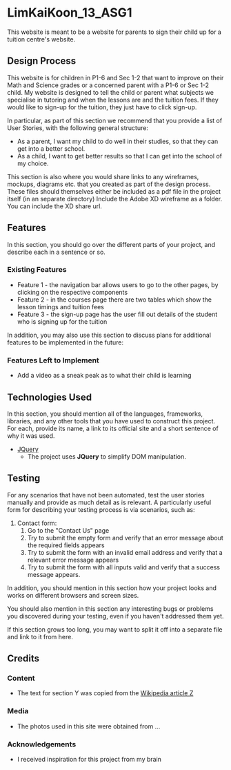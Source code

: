 # LimKaiKoon_13_ASG1

This website is meant to be a website for parents to sign their child up for a tuition centre's website.

 
## Design Process
 
This website is for children in P1-6 and Sec 1-2 that want to improve on their Math and Science grades or a concerned parent with a P1-6 or Sec 1-2 child. My website is designed to tell the child or parent what subjects we specialise in tutoring and when the lessons are and the tuition fees. If they would like to sign-up for the tuition, they just have to click sign-up.


In particular, as part of this section we recommend that you provide a list of User Stories, with the following general structure:
- As a parent, I want my child to do well in their studies, so that they can get into a better school.
- As a child, I want to get better results so that I can get into the school of my choice.

This section is also where you would share links to any wireframes, mockups, diagrams etc. that you created as part of the design process. 
These files should themselves either be included as a pdf file in the project itself (in an separate directory)
Include the Adobe XD wireframe as a folder. You can include the XD share url. 

## Features

In this section, you should go over the different parts of your project, and describe each in a sentence or so.
 
### Existing Features
- Feature 1 - the navigation bar allows users to go to the other pages, by clicking on the respective components
- Feature 2 - in the courses page there are two tables which show the lesson timings and tuition fees
- Feature 3 - the sign-up page has the user fill out details of the student who is signing up for the tuition

In addition, you may also use this section to discuss plans for additional features to be implemented in the future:


### Features Left to Implement
- Add a video as a sneak peak as to what their child is learning

## Technologies Used

In this section, you should mention all of the languages, frameworks, libraries, and any other tools that you have used to construct this project. For each, provide its name, a link to its official site and a short sentence of why it was used.

- [JQuery](https://jquery.com)
    - The project uses **JQuery** to simplify DOM manipulation.


## Testing

For any scenarios that have not been automated, test the user stories manually and provide as much detail as is relevant. A particularly useful form for describing your testing process is via scenarios, such as:

1. Contact form:
    1. Go to the "Contact Us" page
    2. Try to submit the empty form and verify that an error message about the required fields appears
    3. Try to submit the form with an invalid email address and verify that a relevant error message appears
    4. Try to submit the form with all inputs valid and verify that a success message appears.

In addition, you should mention in this section how your project looks and works on different browsers and screen sizes.

You should also mention in this section any interesting bugs or problems you discovered during your testing, even if you haven't addressed them yet.

If this section grows too long, you may want to split it off into a separate file and link to it from here.

## Credits

### Content
- The text for section Y was copied from the [Wikipedia article Z](https://en.wikipedia.org/wiki/Z)

### Media
- The photos used in this site were obtained from ...

### Acknowledgements

- I received inspiration for this project from my brain

